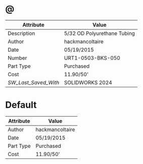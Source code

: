 # @
| Attribute | Value |
| ---  | ---     |
| Description | 5/32 OD Polyurethane Tubing |
| Author | hackmancoltaire |
| Date | 05/19/2015 |
| Number | URT1-0503-BKS-050 |
| Part Type | Purchased |
| Cost | 11.90/50&#039; |
| _SW_Last_Saved_With_ | SOLIDWORKS 2024 |
# Default
| Attribute | Value |
| ---  | ---     |
| Author | hackmancoltaire |
| Date | 05/19/2015 |
| Part Type | Purchased |
| Cost | 11.90/50&#039; |

